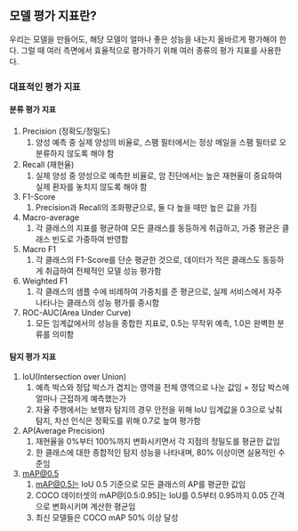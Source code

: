 ## 모델 평가 지표란?
우리는 모델을 만들어도, 해당 모델이 얼마나 좋은 성능을 내는지 올바르게 평가해야 한다.
그럴 때 여러 측면에서 효율적으로 평가하기 위해 여러 종류의 평가 지표를 사용한다.

### 대표적인 평가 지표
#### 분류 평가 지표
1. Precision (정확도/정밀도)
	1. 양성 예측 중 실제 양성의 비율로, 스팸 필터에서는 정상 메일을 스팸 필터로 오분류하지 않도록 해야 함
2. Recall (재현율)
	1. 실제 양성 중 양성으로 예측한 비율로, 암 진단에서는 높은 재현율이 중요하여 실제 환자를 놓치지 않도록 해야 함
3. F1-Score
	1. Precision과 Recall의 조화평균으로, 둘 다 높을 때만 높은 값을 가짐
4. Macro-average
	1. 각 클래스의 지표를 평균하여 모든 클래스를 동등하게 취급하고, 가중 평균은 클래스 빈도로 가중하여 반영함
5. Macro F1
	1. 각 클래스의 F1-Score를 단순 평균한 것으로, 데이터가 적은 클래스도 동등하게 취급하여 전체적인 모델 성능 평가함
6. Weighted F1
	1. 각 클래스의 샘플 수에 비례하여 가중치를 준 평균으로, 실제 서비스에서 자주 나타나는 클래스의 성능 평가를 중시함
7. ROC-AUC(Area Under Curve)
	1. 모든 임계값에서의 성능을 종합한 지표로, 0.5는 무작위 예측, 1.0은 완벽한 분류를 의미함
#### 탐지 평가 지표
1. IoU(Intersection over Union)
	1. 예측 박스와 정답 박스가 겹치는 영역을 전체 영역으로 나눈 값임 = 정답 박스에 얼마나 근접하게 예측했는가
	2. 자율 주행에서는 보행자 탐지의 경우 안전을 위해 IoU 임계값을 0.3으로 낮춰 탐지, 차선 인식은 정확도를 위해 0.7로 높여 평가함
2. AP(Average Precision)
	1. 재현율을 0%부터 100%까지 변화시키면서 각 지점의 정밀도를 평균한 값임
	2. 한 클래스에 대한 종합적인 탐지 성능을 나타내며, 80% 이상이면 실용적인 수준임
3. mAP@0.5
	1. mAP@0.5는 IoU 0.5 기준으로 모든 클래스의 AP를 평균한 값임
	2. COCO 데이터셋의 mAP@[0.5:0.95]는 IoU를 0.5부터 0.95까지 0.05 간격으로 변화시키며 계산한 평균임
	3. 최신 모델들은 COCO mAP 50% 이상 달성